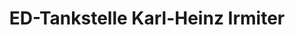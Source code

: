 ---
title: "ED-Tankstelle Karl-Heinz Irmiter"
url: /kaisersesch/ed-tankstelle-karl-heinz-irmiter/
shop: Allgemein
---